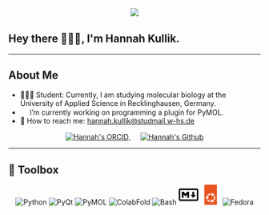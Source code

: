 

<div id='header' align='center'>
  <img src='https://media.giphy.com/media/3o7TKLC8zBUd7eEteE/giphy.gif' width='300'/>
</div>

<h2>Hey there 🙋🏻‍♀️, I'm Hannah Kullik.</h2>

---
## About Me
- 👩🏻‍💻 Student: Currently, I am studying molecular biology at the University of Applied Science in Recklinghausen, Germany.
- <img src='https://avatars.githubusercontent.com/u/81388165?v=4' width='15' height='15'/> I’m currently working on programming a plugin for PyMOL.
- 📨 How to reach me: hannah.kullik@studmail.w-hs.de

<p align="middle">
  <a href="http://orcid.org/0009-0004-5129-1298">
    <img align="center" alt="Hannah's ORCID" width="22px" src="https://cdn.jsdelivr.net/npm/simple-icons@v3/icons/orcid.svg" />
  </a>&nbsp;&nbsp;&nbsp;&nbsp;

  <a href="https://github.com/kullik01">
    <img align="center" alt="Hannah's Github" width="22px" src="https://cdn.jsdelivr.net/npm/simple-icons@v3/icons/github.svg" />
  </a>
</p>

---
## 🧰 Toolbox
<p align="center">
  <img src="https://www.vectorlogo.zone/logos/python/python-icon.svg" alt="Python" width="40" height="40"/>
  <img src="https://raw.githubusercontent.com/sokrypton/ColabFold/main/.github/ColabFold_Marv_Logo.png" alt="PyQt" width="40" height="40"/>
  <img src="https://github.com/schrodinger/pymol-open-source/blob/master/data/pymol/icons/icon2.svg" alt="PyMOL" width="40" height="40"/>
  <img src="https://raw.githubusercontent.com/sokrypton/ColabFold/main/.github/ColabFold_Marv_Logo.png" alt="ColabFold" width="40" height="40"/>
  <img src="https://www.vectorlogo.zone/logos/gnu_bash/gnu_bash-icon.svg" alt="Bash" width="40" height="40"/>
  <img src="https://github.com/devicons/devicon/blob/master/icons/markdown/markdown-original.svg" alt="Markdown" width="40" height="40"/>
  <img src="https://github.com/devicons/devicon/blob/master/icons/ubuntu/ubuntu-plain.svg" alt="Ubuntu" width="40" height="40"/>
  <img src="https://upload.wikimedia.org/wikipedia/commons/3/3f/Fedora_logo.svg" alt="Fedora" width="40" height="40"/>
</p>
<br/>



